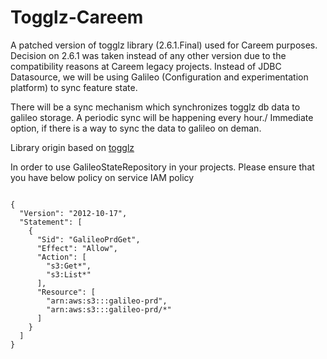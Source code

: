 # Togglz-Careem

A patched version of togglz library (2.6.1.Final) used for Careem purposes. Decision on 2.6.1 was taken instead of any other version due to the compatibility reasons at Careem legacy projects. Instead of JDBC Datasource, we will be using Galileo (Configuration and experimentation platform) to sync feature state.

There will be a sync mechanism which synchronizes togglz db data to galileo storage. A periodic sync will be happening every hour./ Immediate option, if there is a way to sync the data to galileo on deman. 

Library origin based on [togglz](https://github.com/togglz/togglz)

In order to use GalileoStateRepository in your projects. Please ensure that you have below policy on service IAM policy

```

{
  "Version": "2012-10-17",
  "Statement": [
    {
      "Sid": "GalileoPrdGet",
      "Effect": "Allow",
      "Action": [
        "s3:Get*",
        "s3:List*"
      ],
      "Resource": [
        "arn:aws:s3:::galileo-prd",
        "arn:aws:s3:::galileo-prd/*"
      ]
    }
  ]
}
```